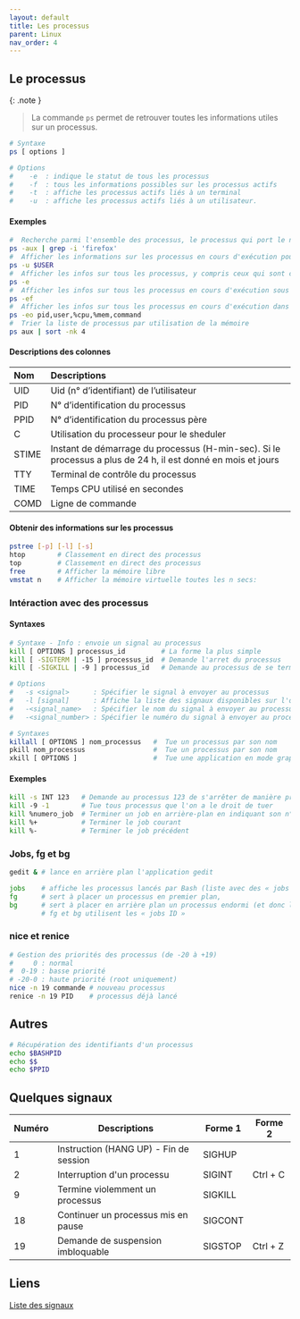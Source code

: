 ```yaml
---
layout: default
title: Les processus
parent: Linux
nav_order: 4
---
```


## Le processus

{: .note }

> La commande `ps` permet de retrouver toutes les informations utiles sur un processus.

```bash
# Syntaxe
ps [ options ]

# Options
#    -e  : indique le statut de tous les processus
#    -f  : tous les informations possibles sur les processus actifs
#    -t  : affiche les processus actifs liés à un terminal
#    -u  : affiche les processus actifs liés à un utilisateur.
```

#### Exemples

```bash
#  Recherche parmi l'ensemble des processus, le processus qui port le nom 'firefox'
ps -aux | grep -i 'firefox'
#  Afficher les informations sur les processus en cours d'exécution pour l'utilisateur courant
ps -u $USER
#  Afficher les infos sur tous les processus, y compris ceux qui sont cachés
ps -e
#  Afficher les infos sur tous les processus en cours d'exécution sous forme de liste détaillée
ps -ef
#  Afficher les infos sur tous les processus en cours d'exécution dans un format spécifique
ps -eo pid,user,%cpu,%mem,command
#  Trier la liste de processus par utilisation de la mémoire
ps aux | sort -nk 4
```

#### Descriptions des colonnes

| Nom   | Descriptions                                                                                                 |
| :---- | :----------------------------------------------------------------------------------------------------------- |
| UID   | Uid (n° d’identifiant) de l’utilisateur                                                                      |
| PID   | N° d’identification du processus                                                                             |
| PPID  | N° d’identification du processus père                                                                        |
| C     | Utilisation du processeur pour le sheduler                                                                   |
| STIME | Instant de démarrage du processus (H-min-sec). Si le processus a plus de 24 h, il est donné en mois et jours |
| TTY   | Terminal de contrôle du processus                                                                            |
| TIME  | Temps CPU utilisé en secondes                                                                                |
| COMD  | Ligne de commande                                                                                            |

#### Obtenir des informations sur les processus

```bash
pstree [-p] [-l] [-s]
htop        # Classement en direct des processus
top         # Classement en direct des processus
free        # Afficher la mémoire libre
vmstat n    # Afficher la mémoire virtuelle toutes les n secs:
```

### Intéraction avec des processus

#### Syntaxes

```bash
# Syntaxe - Info : envoie un signal au processus
kill [ OPTIONS ] processus_id         # La forme la plus simple
kill [ -SIGTERM | -15 ] processus_id  # Demande l'arret du processus
kill [ -SIGKILL | -9 ] processus_id   # Demande au processus de se terminer

# Options
#   -s <signal>      : Spécifier le signal à envoyer au processus
#   -l [signal]      : Affiche la liste des signaux disponibles sur l'os et leut numéro associé.
#   -<signal_name>   : Spécifier le nom du signal à envoyer au processus
#   -<signal_number> : Spécifier le numéro du signal à envoyer au processus
```

```bash
# Syntaxes
killall [ OPTIONS ] nom_processus   #  Tue un processus par son nom
pkill nom_processus                 #  Tue un processus par son nom
xkill [ OPTIONS ]                   #  Tue une application en mode graphique
```

#### Exemples

```bash
kill -s INT 123   # Demande au processus 123 de s'arrêter de manière propre
kill ­-9 -­1        # Tue tous processus que l'on a le droit de tuer
kill %numero_job  # Terminer un job en arrière-plan en indiquant son n° de job
kill %+           # Terminer le job courant
kill %-           # Terminer le job précédent
```

### Jobs, fg et bg

```bash
gedit & # lance en arrière plan l'application gedit

jobs    # affiche les processus lancés par Bash (liste avec des « jobs ID »)
fg      # sert à placer un processus en premier plan,
bg      # sert à placer en arrière plan un processus endormi (et donc le réveille).
        # fg et bg utilisent les « jobs ID »
```

### nice et renice

```bash
# Gestion des priorités des processus (de -20 à +19)
#     0 : normal
#  0-19 : basse priorité
# -20-0 : haute priorité (root uniquement)
nice -n 19 commande # nouveau processus
renice -n 19 PID    # processus déjà lancé
```

## Autres

```bash
# Récupération des identifiants d'un processus
echo $BASHPID
echo $$
echo $PPID
```

## Quelques signaux

| Numéro | Descriptions                           | Forme 1 | Forme 2  |
| ------ | -------------------------------------- | ------- | -------- |
| 1      | Instruction (HANG UP) - Fin de session | SIGHUP  |          |
| 2      | Interruption d'un processu             | SIGINT  | Ctrl + C |
| 9      | Termine violemment un processus        | SIGKILL |          |
| 18     | Continuer un processus mis en pause    | SIGCONT |          |
| 19     | Demande de suspension imbloquable      | SIGSTOP | Ctrl + Z |

## Liens

[Liste des signaux](http://patatos.over-blog.com/article-liste-des-signaux-unix-47601760.htm)
